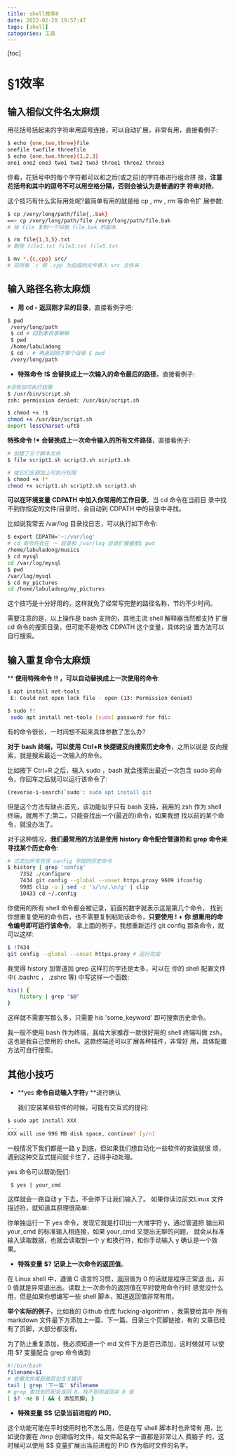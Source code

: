 ```yaml
---
title: shell效率0
date: 2022-02-28 19:57:47
tags: [shell]
categories: 工具
---
```

[toc]
# §1效率

## **输入相似文件名太麻烦**

用花括号括起来的字符串用逗号连接，可以自动扩展，非常有用，直接看例子:

```bash
$ echo {one,two,three}file
onefile twofile threefile
$ echo {one,two,three}{1,2,3}
one1 one2 one3 two1 two2 two3 three1 three2 three3
```

你看，花括号中的每个字符都可以和之后(或之前)的字符串进行组合拼 接，**注意花括号和其中的逗号不可以用空格分隔，否则会被认为是普通的字 符串对待**。

这个技巧有什么实际用处呢?最简单有用的就是给 cp , mv , rm 等命令扩 展参数:

```bash
$ cp /very/long/path/file{,.bak}
==> cp /very/long/path/file /very/long/path/file.bak
# 给 file 复制一个叫做 file.bak 的副本

$ rm file{1,3,5}.txt
# 删除 file1.txt file3.txt file5.txt

$ mv *.{c,cpp} src/
# 将所有 .c 和 .cpp 为后缀的文件移入 src 文件夹
```

## **输入路径名称太麻烦**

- **用** **cd -** **返回刚才呆的目录**，直接看例子吧:

```bash
$ pwd
 /very/long/path
 $ cd # 回到家目录瞅瞅
 $ pwd
 /home/labuladong
 $ cd - # 再返回刚才那个目录 $ pwd
 /very/long/path
```

- **特殊命令** **!$** **会替换成上一次输入的命令最后的路径**，直接看例子:

```bash
#没有加可执行权限
$ /usr/bin/script.sh
zsh: permission denied: /usr/bin/script.sh

$ chmod +x !$
chmod +x /usr/bin/script.sh
export lessCharset-uft8
```

**特殊命令** **!\*** **会替换成上一次命令输入的所有文件路径**，直接看例子:

```BASH
# 创建了三个脚本文件
$ file script1.sh script2.sh script3.sh

# 给它们全部加上可执行权限
$ chmod +x !*
chmod +x script1.sh script2.sh script3.sh
```

**可以在环境变量** **CDPATH** **中加入你常用的工作目录**，当 cd 命令在当前目 录中找不到你指定的文件/目录时，会自动到 CDPATH 中的目录中寻找。

比如说我常去 /var/log 目录找日志，可以执行如下命令:

```bash
$ export CDPATH='~:/var/log'
# cd 命令将会在 〜 目录和 /var/log 目录扩展搜索$ pwd
/home/labuladong/musics
$ cd mysql
cd /var/log/mysql
$ pwd
/var/log/mysql
$ cd my_pictures
cd /home/labuladong/my_pictures
```

这个技巧是十分好用的，这样就免了经常写完整的路径名称，节约不少时间。

需要注意的是，以上操作是 bash 支持的，其他主流 shell 解释器当然都支持 扩展 cd 命令的搜索目录，但可能不是修改 CDPATH 这个变量，具体的设 置方法可以自行搜索。

## 输入重复命令太麻烦

** **使用特殊命令** **!!** **，可以自动替换成上一次使用的命令**:

```bash
$ apt install net-tools
 E: Could not open lock file - open (13: Permission denied)

$ sudo !!
 sudo apt install net-tools [sudo] password for fdl:
```

有的命令很⻓，一时间想不起来具体参数了怎么办?

**对于** **bash** **终端，可以使用** **Ctrl+R** **快捷键反向搜索历史命令**，之所以说是 反向搜索，就是搜索最近一次输入的命令。

比如按下 Ctrl+R 之后，输入 sudo ，bash 就会搜索出最近一次包含 sudo 的命令，你回⻋之后就可以运行该命令了:

```bash
(reverse-i-search)`sudo': sudo apt install git
```

但是这个方法有缺点:首先，该功能似乎只有 bash 支持，我用的 zsh 作为 shell 终端，就用不了;第二，只能查找出一个(最近的)命令，如果我想 找以前的某个命令，就没办法了。

对于这种情况，**我们最常用的方法是使用** **history** **命令配合管道符和** **grep** **命令来寻找某个历史命令**:

```bash
# 过滤出所有包含 config 字段的历史命令
$ history | grep 'config'
	7352 ./configure
	7434 git config --global --unset https.proxy 9609 ifconfig
	9985 clip -o | sed -z 's/\n/,\n/g' | clip
	10433 cd ~/.config
```

你使用的所有 shell 命令都会被记录，前面的数字就表示这是第几个命令， 找到你想重复使用的命令后，也不需要复制粘贴该命令，**只要使用** **!** **+** **你 想重用的命令编号即可运行该命令**。
拿上面的例子，我想重新运行 git config 那条命令，就可以这样:

```bash
$ !7434
git config --global --unset https.proxy # 运行完成
```

我觉得 history 加管道加 grep 这样打的字还是太多，可以在 你的 shell 配置文件中( .bashrc ， .zshrc 等) 中写这样一个函数:

```bash
his() {
	history | grep "$@"
}
```

这样就不需要写那么多，只需要 his 'some_keyword' 即可搜索历史命令。

我一般不使用 bash 作为终端，我给大家推荐一款很好用的 shell 终端叫做 zsh，这也是我自己使用的 shell。这款终端还可以扩展各种插件，非常好 用，具体配置方法可自行搜索。

## 其他小技巧

- **yes **命令自动输入字符**y **进行确认

  我们安装某些软件的时候，可能有交互式的提问:

```bash
$ sudo apt install XXX
...
XXX will use 996 MB disk space, continue? [y/n]
```

一般情况下我们都是一路 y 到底，但如果我们想自动化一些软件的安装就很 烦，遇到这种交互式提问就卡住了，还得手动处理。

yes 命令可以帮助我们:

```bash
 $ yes | your_cmd
```

这样就会一路自动 y 下去，不会停下让我们输入了。 如果你读过前文Linux 文件描述符，就知道其原理很简单:

你单独运行一下 yes 命令，发现它就是打印出一大堆字符 y，通过管道把 输出和 your_cmd 的标准输入相连接，如果 your_cmd 又提出无聊的问题， 就会从标准输入读取数据，也就会读取到一个 y 和换行符，和你手动输入 y 确认是一个效果。

- **特殊变量** **$?** **记录上一次命令的返回值**。

在 Linux shell 中，遵循 C 语言的习惯，返回值为 0 的话就是程序正常退 出，非 0 值就是异常退出出。读取上一次命令的返回值在平时使用命令行时 感觉没什么用，但是如果你想编写一些 shell 脚本，知道返回值非常有用。

**举个实际的例子**，比如我的 Github 仓库 fucking-algorithm ，我需要给其中 所有 markdown 文件最下方添加上一篇、下一篇、目录三个⻚脚链接，有的 文章已经有了⻚脚，大部分都没有。

为了防止重复添加，我必须知道一个 md 文件下方是否已添加，这时候就可 以使用 $? 变量配合 grep 命令做到:

```bash
#!/bin/bash
filename=$1
# 查看文件尾部是否包含关键词
tail | grep '下一篇' $filename
# grep 查找到匹配会返回 0，找不到则返回非 0 值
[ $? -ne 0 ] && { 添加⻚脚; }
```

- **特殊变量** **$$** **记录当前进程的** **PID**。

这个功能可能在平时使用时也不怎么用，但是在写 shell 脚本时也非常有 用，比如说你要在 /tmp 创建临时文件，给文件起名字一直都是非常让人 费脑子 的，这时候可以使用 $$ 变量扩展出当前进程的 PID 作为临时文件的名字。

